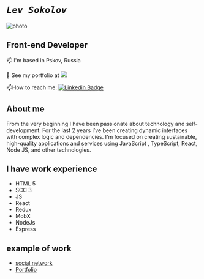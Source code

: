 # ___`Lev Sokolov`___


![photo](https://media.licdn.com/dms/image/D4E03AQEHjMjYikuHxg/profile-displayphoto-shrink_800_800/0/1675715822973?e=1683763200&v=beta&t=7UfP6MYi1es5sq9jFSaZC4iOBPKyroQUpEQjds7Z3AI)

## Front-end Developer

📫 I'm based in Pskov, Russia

👀 See my portfolio at [![](https://img.shields.io/badge/-LevSokolov-blue?style=flat&logoColor=white)](https://sok0l.github.io/portfolio/)

:mailbox:How to reach me: [![Linkedin Badge](https://img.shields.io/badge/-LevSokolov-blue?style=flat&logo=Linkedin&logoColor=white)](https://www.linkedin.com/in/%D0%BB%D0%B5%D0%B2-%D1%81%D0%BE%D0%BA%D0%BE%D0%BB%D0%BE%D0%B2-038766255/)



## About me
From the very beginning I have been passionate about technology and self-development. For the last 2 years I’ve been creating dynamic interfaces with complex logic and dependencies. I'm focused on creating sustainable, high-quality applications and services using JavaScript , TypeScript, React, Node JS, and other technologies.
## I have work experience
 - HTML 5
 - SCC 3
 - JS
 - React
 - Redux
 - MobX
 - NodeJs
 - Express
## example of work
- [social network](https://sok0l.github.io/kamasutra/#/profile)
- [Portfolio](https://sok0l.github.io/portfolio/#/)
